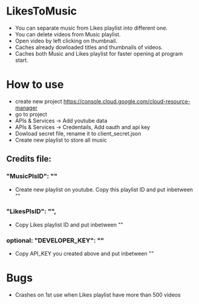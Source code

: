 # LikesToMusic
- You can separate music from Likes playlist into different one.
- You can delete videos from Music playlist.
- Open video by left clicking on thumbnail. 
- Caches already dowloaded titles and thumbnails of videos.
- Caches both Music and Likes playlist for faster opening at program start.

# How to use
- create new project https://console.cloud.google.com/cloud-resource-manager
- go to project
- APIs & Services -> Add youtube data
- APIs & Services -> Credentails, Add oauth and api key
- Dowload secret file, rename it to client_secret.json
- Create new playlist to store all music

## Credits file:
### "MusicPlsID": ""
- Create new playlist on youtube. Copy this playlist ID and put inbetween ""
### "LikesPlsID": "",
- Copy Likes playlist ID and put inbetween ""
### optional: "DEVELOPER_KEY": ""
- Copy API_KEY you created above and put inbetween ""

# Bugs
- Crashes on 1st use when Likes playlist have more than 500 videos
